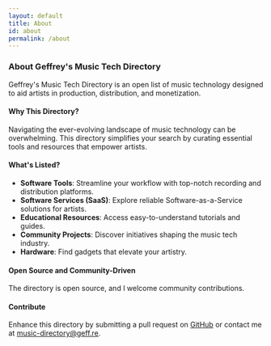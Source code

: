 ```yaml
---
layout: default
title: About
id: about
permalink: /about
---
```

### About Geffrey's Music Tech Directory

Geffrey's Music Tech Directory is an open list of music technology designed to aid artists in production, distribution, and monetization.
#### Why This Directory?

Navigating the ever-evolving landscape of music technology can be overwhelming. This directory simplifies your search by curating essential tools and resources that empower artists.
#### What's Listed?

- **Software Tools**: Streamline your workflow with top-notch recording and distribution platforms.
- **Software Services (SaaS)**: Explore reliable Software-as-a-Service solutions for artists.
- **Educational Resources**: Access easy-to-understand tutorials and guides.
- **Community Projects**: Discover initiatives shaping the music tech industry.
- **Hardware**: Find gadgets that elevate your artistry.
#### Open Source and Community-Driven

The directory is open source, and I welcome community contributions.
#### Contribute

Enhance this directory by submitting a pull request on [GitHub](https://github.com/Geffreyvanderbos/geffre) or contact me at [music-directory@geff.re](mailto:music-directory@geff.re).